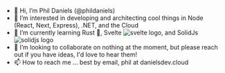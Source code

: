 - 👋 Hi, I’m Phil Daniels (@phildaniels)
- 👀 I’m interested in developing and architecting cool things in Node (React, Next, Express), .NET, and the Cloud
- 🌱 I’m currently learning Rust 🦀, Svelte ![svelte logo](https://avatars.githubusercontent.com/u/23617963?s=15&v=4), and SolidJs  ![solidjs logo](https://avatars.githubusercontent.com/u/79226042?s=15&v=4)
- 💞️ I’m looking to collaborate on nothing at the moment, but please reach out if you have ideas, I'd love to hear them!
- 📫 How to reach me ... best by email, phil at danielsdev.cloud

<!---
phildaniels/phildaniels is a ✨ special ✨ repository because its `README.md` (this file) appears on your GitHub profile.
You can click the Preview link to take a look at your changes.
--->
